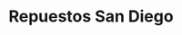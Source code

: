 ---
title: "Repuestos San Diego"
url: /santiago/repuestos-san-diego/
shop: piezas de automóviles
---